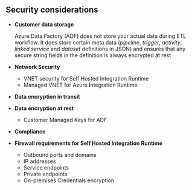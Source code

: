 ## Security considerations

- **Customer data storage**

  Azure Data Factory (ADF) does not store your actual data during ETL workflow. It does store certain meta data (*pipeline*, *trigger*, *activity*, *linked* *service* and *dataset* definitions in JSON) and ensures that any secure string fields in the definition is always encrypted at rest

- **Network Security**

  - VNET security for Self Hosted Integration Runtime
  - Managed VNET for Azure Integration Runtime

- **Data encryption in transit**

- **Data encryption at rest**

  - Customer Managed Keys for ADF

- **Compliance**

- **Firewall requirements for Self Hosted Integration Runtime**
  - Outbound ports and domains
  - IP addresses
  - Service endpoints
  - Private endpoints
  - On-premises Credentials encryption

